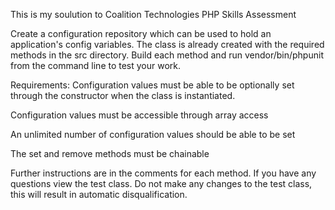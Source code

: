 This is my soulution to Coalition Technologies PHP Skills Assessment

Create a configuration repository which can be used to hold an application's config variables.
The class is already created with the required methods in the src directory.  Build each method
and run vendor/bin/phpunit from the command line to test your work.

Requirements:
Configuration values must be able to be optionally set through the constructor when the class
is instantiated.

Configuration values must be accessible through array access

An unlimited number of configuration values should be able to be set

The set and remove methods must be chainable

Further instructions are in the comments for each method.  If you have any questions view the
test class.  Do not make any changes to the test class, this will result in automatic disqualification.
